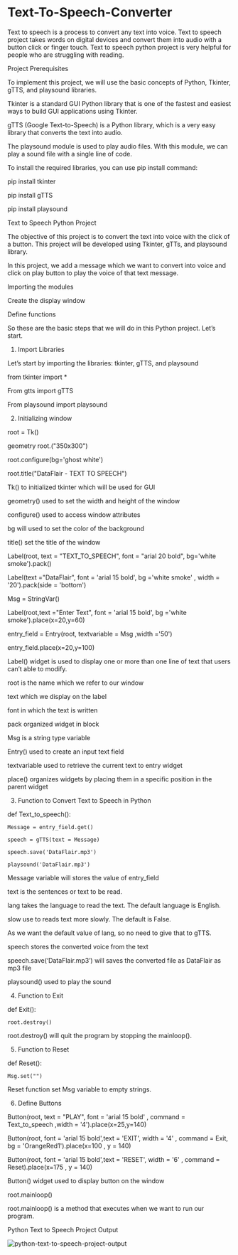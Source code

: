 # Text-To-Speech-Converter

Text to speech is a process to convert any text into voice. Text to speech project takes words on digital devices and convert them into audio with a button click or finger touch. Text to speech python project is very helpful for people who are struggling with reading.

Project Prerequisites

To implement this project, we will use the basic concepts of Python, Tkinter, gTTS, and playsound libraries.

Tkinter is a standard GUI Python library that is one of the fastest and easiest ways to build GUI applications using Tkinter.

gTTS (Google Text-to-Speech) is a Python library, which is a very easy library that converts the text into audio.

The playsound module is used to play audio files. With this module, we can play a sound file with a single line of code.

To install the required libraries, you can use pip install command:

pip install tkinter

pip install gTTS

pip install playsound

Text to Speech Python Project

The objective of this project is to convert the text into voice with the click of a button. This project will be developed using Tkinter, gTTs, and playsound library.

In this project, we add a message which we want to convert into voice and click on play button to play the voice of that text message.

Importing the modules

Create the display window

Define functions

So these are the basic steps that we will do in this Python project. Let’s start.

1. Import Libraries

Let’s start by importing the libraries: tkinter, gTTS, and playsound

from tkinter import *

From gtts import gTTS

From playsound import playsound

2. Initializing window

root = Tk()

geometry root.("350x300") 

root.configure(bg='ghost white')

root.title("DataFlair - TEXT TO SPEECH")

Tk() to initialized tkinter which will be used for GUI

geometry() used to set the width and height of the window

configure() used to access window attributes

bg will used to set the color of the background

title() set the title of the window

Label(root, text = "TEXT_TO_SPEECH", font = "arial 20 bold", bg='white smoke').pack()

Label(text ="DataFlair", font = 'arial 15 bold', bg ='white smoke' , width = '20').pack(side = 'bottom')

Msg = StringVar()

Label(root,text ="Enter Text", font = 'arial 15 bold', bg ='white smoke').place(x=20,y=60)

entry_field = Entry(root, textvariable = Msg ,width ='50')

entry_field.place(x=20,y=100)

Label() widget is used to display one or more than one line of text that users can’t able to modify.

root is the name which we refer to our window

text which we display on the label

font in which the text is written

pack organized widget in block

Msg is a string type variable

Entry() used to create an input text field

textvariable used to retrieve the current text to entry widget

place() organizes widgets by placing them in a specific position in the parent widget

3. Function to Convert Text to Speech in Python

def Text_to_speech():

    Message = entry_field.get()
    
    speech = gTTS(text = Message)
    
    speech.save('DataFlair.mp3')
    
    playsound('DataFlair.mp3')
    
Message variable will stores the value of entry_field

text is the sentences or text to be read.

lang takes the language to read the text. The default language is English.

slow use to reads text more slowly. The default is False.

As we want the default value of lang, so no need to give that to gTTS.

speech stores the converted voice from the text

speech.save(‘DataFlair.mp3’) will saves the converted file as DataFlair as mp3 file

playsound() used to play the sound

4. Function to Exit

def Exit():

    root.destroy()
    
root.destroy() will quit the program by stopping the mainloop().

5. Function to Reset

def Reset():

    Msg.set("")
    
Reset function set Msg variable to empty strings.

6. Define Buttons

Button(root, text = "PLAY", font = 'arial 15 bold' , command = Text_to_speech ,width = '4').place(x=25,y=140)

Button(root, font = 'arial 15 bold',text = 'EXIT', width = '4' , command = Exit, bg = 'OrangeRed1').place(x=100 , y = 140)

Button(root, font = 'arial 15 bold',text = 'RESET', width = '6' , command = Reset).place(x=175 , y = 140)

Button() widget used to display button on the window

root.mainloop()

root.mainloop() is a method that executes when we want to run our program.

Python Text to Speech Project Output


![python-text-to-speech-project-output](https://user-images.githubusercontent.com/72301600/98770538-7b2fca80-2408-11eb-9df3-2aeb275666a9.png)


